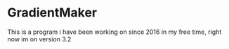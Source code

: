 # GradientMaker
This is a program i have been working on since 2016 in my free time, right now im on version 3.2
